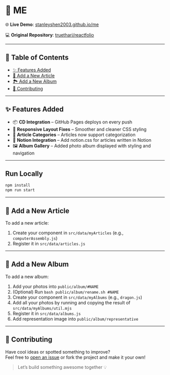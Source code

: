 # 🚀 ME

🌐 **Live Demo**: [stanleyshen2003.github.io/me](https://stanleyshen2003.github.io/me)

💻 **Original Repository**: [truethari/reactfolio](https://github.com/truethari/reactfolio)

---

## 🧭 Table of Contents

- [✨ Features Added](#-features-added)
- [📝 Add a New Article](#-add-a-new-article)
- [🏞️ Add a New Album](#-add-a-new-album)
- [🤝 Contributing](#-contributing)

---

## ✨ Features Added

- 📦 **CD Integration** – GitHub Pages deploys on every push
- 🎨 **Responsive Layout Fixes** – Smoother and cleaner CSS styling
- 📱 **Article Categories** – Articles now support categorization
- 🧩 **Notion Integration** – Add notion.css for articles written in Notion
- 🖼️ **Album Gallery** – Added photo album displayed with styling and navigation



---

## Run Locally

```bash
npm install
npm run start
```

---

## 📝 Add a New Article

To add a new article:

1. Create your component in `src/data/myArticles` (e.g., `computerAssembly.js`)
2. Register it in `src/data/articles.js`  


---

## 📝 Add a New Album

To add a new album:

1. Add your photos into `public/album/#NAME`
2. (Optional) Run `bash public/album/rename.sh #NAME`
3. Create your component in `src/data/myAlbums` (e.g., `dragon.js`)
4. Add all your photos by running and copying the result of `src/data/myAlbums/util.mjs`
5. Register it in `src/data/albums.js` 
6. Add representation image into `public/album/representative`

---

## 🤝 Contributing

Have cool ideas or spotted something to improve?  
Feel free to [open an issue](https://github.com/stanleyshen2003/me/issues) or fork the project and make it your own!

> Let’s build something awesome together 💡
